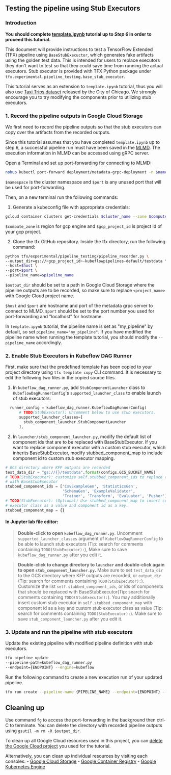 
## Testing the pipeline using Stub Executors

### Introduction
**You should complete [template.ipynb](https://github.com/tensorflow/tfx/blob/master/docs/tutorials/tfx/template.ipynb) tutorial up to *Step 6* in order to proceed this tutorial.**

This document will provide instructions to test a TensorFlow Extended (TFX) pipeline
using `BaseStubExecuctor`, which generates fake artifacts using the golden test data. This is intended for users to replace executors they don't want to test so that they could save time from running the actual executors. Stub executor is provided with TFX Python package under `tfx.experimental.pipeline_testing.base_stub_executor`.

This tutorial serves as an extension to `template.ipynb` tutorial, thus you will also use [Taxi Trips dataset](
https://data.cityofchicago.org/Transportation/Taxi-Trips/wrvz-psew)
released by the City of Chicago. We strongly encourage you to try modifying the components prior to utilizing stub executors.

### 1. Record the pipeline outputs in Google Cloud Storage

We first need to record the pipeline outputs so that the stub executors can copy over the artifacts from the recorded outputs.

Since this tutorial assumes that you have completed `template.ipynb` up to step 6, a successful pipeline run must have been saved in the [MLMD](https://www.tensorflow.org/tfx/guide/mlmd). The execution information in MLMD can be accessed using gRPC server. 

Open a Terminal and set up port-forwarding for connecting to MLMD:
```bash
nohup kubectl port-forward deployment/metadata-grpc-deployment -n $namespace $port:8080 &
```
`$namespace` is the cluster namespace and `$port` is any unused port that will be used for port-forwarding.

Then, on a new terminal run the following commands:

1.  Generate a kubeconfig file with appropriate credentials:
```bash
gcloud container clusters get-credentials $cluster_name --zone $compute_zone --project $gcp_project_id
```
`$compute_zone` is region for gcp engine and `$gcp_project_id` is project id of your gcp project.

2.  Clone the tfx GitHub repository. Inside the tfx directory, run the following command:

```bash
python tfx/experimental/pipeline_testing/pipeline_recorder.py \
--output_dir=gs://<gcp_project_id>-kubeflowpipelines-default/testdata \
--host=$host \
--port=$port \
--pipeline_name=$pipeline_name
```

`$output_dir` should be set to a path in Google Cloud Storage where the pipeline outputs are to be recorded, so make sure to replace `<project_name>` with Google Cloud project name.

`$host` and `$port` are hostname and port of the metadata grpc server to connect to MLMD. `$port` should be set to the port number you used for port-forwarding and "localhost" for hostname.

In `template.ipynb` tutorial, the pipeline name is set as "my_pipeline" by default, so set `pipeline_name="my_pipeline"`. If you have modified the pipeline name when running the template tutorial, you should modify the `--pipeline_name` accordingly.

### 2. Enable Stub Executors in Kubeflow DAG Runner

First, make sure that the predefined template has been copied to your project directory using `tfx template copy` CLI command. It is necessary to edit the following two files in the copied source files.

1.  In `kubeflow_dag_runner.py`, add `StubComponentLauncher` class to `KubeflowDagRunnerConfig`'s `supported_launcher_class` to enable launch of stub executors:

``` python
  runner_config = kubeflow_dag_runner.KubeflowDagRunnerConfig(
      # TODO(StubExecutor): Uncomment below to use stub executors.
      supported_launcher_classes=[
        stub_component_launcher.StubComponentLauncher
      ],
```

2.  In `launcher/stub_component_launcher.py`, modify the default list of component ids that are to be replaced with BaseStubExecutor. If you want to replace component executor with a custom stub executor, which inherits BaseStubExecutor, modify stubbed_component_map to include component id to custom stub executor mapping. 
```python
# GCS directory where KFP outputs are recorded
test_data_dir = "gs://{}/testdata".format(configs.GCS_BUCKET_NAME)
# TODO(StubExecutor): customize self.stubbed_component_ids to replace components
# with BaseStubExecutor
stubbed_component_ids = ['CsvExampleGen', 'StatisticsGen',
                         'SchemaGen', 'ExampleValidator',
                         'Trainer', 'Transform', 'Evaluator', 'Pusher']
# TODO(StubExecutor): (Optional) Use stubbed_component_map to insert custom stub
# executor class as a value and component id as a key.
stubbed_component_map = {}
```

#### In Jupyter lab file editor:
>**Double-click to open `kubeflow_dag_runner.py`**. 
Uncomment `supported_launcher_classes` argument of `KubeflowDagRunnerConfig` to be able to launch stub executors (Tip: search for comments containing `TODO(StubExecutor):`),  Make sure to save `kubeflow_dag_runner.py` after you edit it.



>**Double-click to change directory to `launcher` and double-click again to open `stub_component_launcher.py`.**
Make sure to set `test_data_dir` to the GCS directory where KFP outputs are recorded, or `output_dir` (Tip: search for comments containing `TODO(StubExecutor):`). Customize the list `self.stubbed_component_ids`, or ids of components that should be replaced with BaseStubExecutor(Tip: search for comments containing `TODO(StubExecutor):`). You may additionally insert custom stub executor in `self.stubbed_component_map` with component id as a key and custom stub executor class as value (Tip: search for comments containing `TODO(StubExecutor):`). Make sure to save `stub_component_launcher.py` after you edit it.

### 3. Update and run the pipeline with stub executors
Update the existing pipeline with modified pipeline definition with stub executors.
```bash
tfx pipeline update
--pipeline-path=kubeflow_dag_runner.py
--endpoint={ENDPOINT} --engine=kubeflow
```

Run the following command to create a new execution run of your updated pipeline.

```bash
tfx run create --pipeline-name {PIPELINE_NAME} --endpoint={ENDPOINT} --engine=kubeflow
```


## Cleaning up

Use command `fg` to access the port-forwarding in the background then ctrl-C to terminate.
You can delete the directory with recorded pipeline outputs using `gsutil -m rm -R $output_dir`.

To clean up all Google Cloud resources used in this project, you can
[delete the Google Cloud project](https://cloud.google.com/resource-manager/docs/creating-managing-projects#shutting_down_projects)
you used for the tutorial.

Alternatively, you can clean up individual resources by visiting each
consoles: - [Google Cloud Storage](https://console.cloud.google.com/storage) -
[Google Container Registry](https://console.cloud.google.com/gcr) -
[Google Kubernetes Engine](https://console.cloud.google.com/kubernetes)
